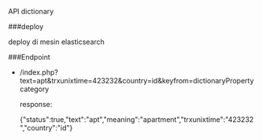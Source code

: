 API dictionary

###deploy

  deploy di mesin elasticsearch

###Endpoint

  - /index.php?text=apt&trxunixtime=423232&country=id&keyfrom=dictionaryPropertycategory

    response:

      {"status":true,"text":"apt","meaning":"apartment","trxunixtime":"423232","country":"id"}
